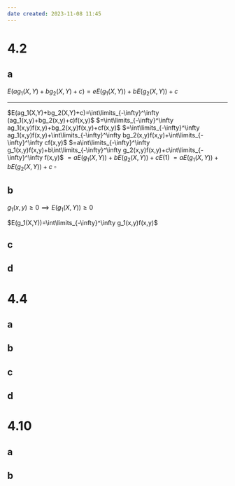 ```yaml
---
date created: 2023-11-08 11:45
---
```


# 4.2

## a

$E(ag_1(X,Y)+bg_2(X,Y)+c)=eE(g_1(X,Y))+bE(g_2(X,Y))+c$

---

$E(ag_1(X,Y)+bg_2(X,Y)+c)=\int\limits_{-\infty}^\infty (ag_1(x,y)+bg_2(x,y)+c)f(x,y)$
$=\int\limits_{-\infty}^\infty ag_1(x,y)f(x,y)+bg_2(x,y)f(x,y)+cf(x,y)$
$=\int\limits_{-\infty}^\infty ag_1(x,y)f(x,y)+\int\limits_{-\infty}^\infty bg_2(x,y)f(x,y)+\int\limits_{-\infty}^\infty cf(x,y)$
$=a\int\limits_{-\infty}^\infty g_1(x,y)f(x,y)+b\int\limits_{-\infty}^\infty g_2(x,y)f(x,y)+c\int\limits_{-\infty}^\infty f(x,y)$
$=aE(g_1(X,Y))+bE(g_2(X,Y))+cE(1)$
$=aE(g_1(X,Y))+bE(g_2(X,Y))+c$
$\square$

## b

$g_1(x,y)\ge 0\implies E(g_1(X,Y))\ge 0$

$E(g_1(X,Y))=\int\limits_{-\infty}^\infty g_1(x,y)f(x,y)$

## c

## d

# 4.4

## a

## b

## c

## d

# 4.10

## a

## b
